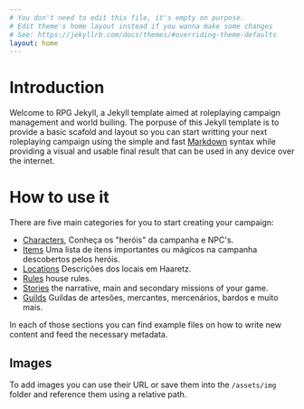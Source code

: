 ```yaml
---
# You don't need to edit this file, it's empty on purpose.
# Edit theme's home layout instead if you wanna make some changes
# See: https://jekyllrb.com/docs/themes/#overriding-theme-defaults
layout: home
---
```


# Introduction

Welcome to RPG Jekyll, a Jekyll template aimed at roleplaying campaign management and world builing. The porpuse of this Jekyll template is to provide a basic scafold and layout so you can start writting your next roleplaying campaign using the simple and fast [Markdown](https://github.com/adam-p/markdown-here/wiki/Markdown-Cheatsheet) syntax while providing a visual and usable final result that can be used in any device over the internet.

# How to use it

There are five main categories for you to start creating your campaign:

* [Characters](characters), Conheça os "heróis" da campanha e NPC's.
* [Items](items) Uma lista de itens importantes ou mágicos na campanha descobertos pelos heróis.
* [Locations](locations) Descrições dos locais em Haaretz.
* [Rules](rules) house rules.
* [Stories](stories) the narrative, main and secondary missions of your game.
* [Guilds](guilds) Guildas de artesões, mercantes, mercenários, bardos e muito mais.

In each of those sections you can find example files on how to write new content and feed the necessary metadata.

## Images

To add images you can use their URL or save them into the `/assets/img` folder and reference them using a relative path.
